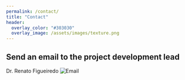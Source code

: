 ```yaml
---
permalink: /contact/
title: "Contact"
header:
  overlay_color: "#303030"
  overlay_image: /assets/images/texture.png
---
```


## <i class="fas fa-envelope"></i> Send an email to the project development lead

Dr. Renato Figueiredo <i class="far fa-envelope"></i> ![Email](/assets/images/email_snapshot_rf_3.png)
